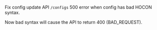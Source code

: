 Fix config update API `/configs` 500 error when config has bad HOCON syntax.

Now bad syntax will cause the API to return 400 (BAD_REQUEST).
